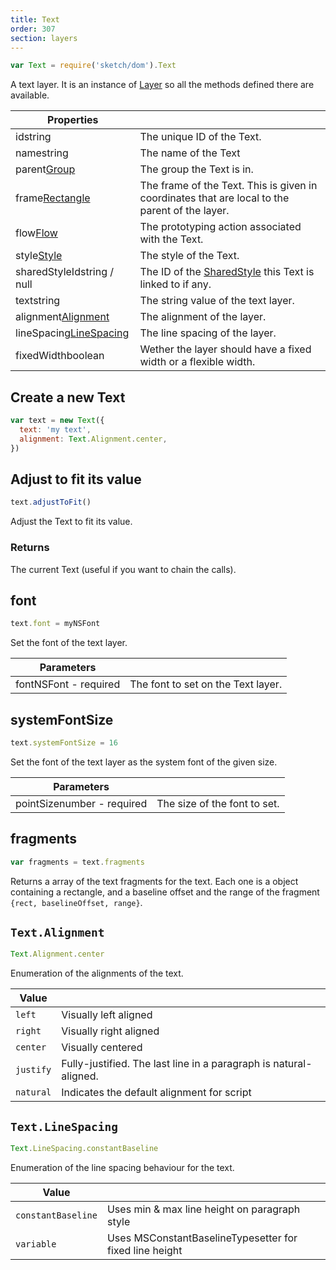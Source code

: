 ```yaml
---
title: Text
order: 307
section: layers
---
```


```javascript
var Text = require('sketch/dom').Text
```

A text layer. It is an instance of [Layer](#layer) so all the methods defined there are available.

| Properties                                                               |                                                                                                |
| ------------------------------------------------------------------------ | ---------------------------------------------------------------------------------------------- |
| id<span class="arg-type">string</span>                                   | The unique ID of the Text.                                                                     |
| name<span class="arg-type">string</span>                                 | The name of the Text                                                                           |
| parent<span class="arg-type">[Group](#group)</span>                      | The group the Text is in.                                                                      |
| frame<span class="arg-type">[Rectangle](#rectangle)</span>               | The frame of the Text. This is given in coordinates that are local to the parent of the layer. |
| flow<span class="arg-type">[Flow](#flow)</span>                          | The prototyping action associated with the Text.                                               |
| style<span class="arg-type">[Style](#style)</span>                       | The style of the Text.                                                                         |
| sharedStyleId<span class="arg-type">string / null</span>                 | The ID of the [SharedStyle](#sharedstyle) this Text is linked to if any.                       |
| text<span class="arg-type">string</span>                                 | The string value of the text layer.                                                            |
| alignment<span class="arg-type">[Alignment](#textalignment)</span>       | The alignment of the layer.                                                                    |
| lineSpacing<span class="arg-type">[LineSpacing](#textlinespacing)</span> | The line spacing of the layer.                                                                 |
| fixedWidth<span class="arg-type">boolean</span>                          | Wether the layer should have a fixed width or a flexible width.                                |

## Create a new Text

```javascript
var text = new Text({
  text: 'my text',
  alignment: Text.Alignment.center,
})
```

## Adjust to fit its value

```javascript
text.adjustToFit()
```

Adjust the Text to fit its value.

### Returns

The current Text (useful if you want to chain the calls).

## font

```javascript
text.font = myNSFont
```

Set the font of the text layer.

| Parameters                                          |                                    |
| --------------------------------------------------- | ---------------------------------- |
| font<span class="arg-type">NSFont - required</span> | The font to set on the Text layer. |

## systemFontSize

```javascript
text.systemFontSize = 16
```

Set the font of the text layer as the system font of the given size.

| Parameters                                               |                              |
| -------------------------------------------------------- | ---------------------------- |
| pointSize<span class="arg-type">number - required</span> | The size of the font to set. |

## fragments

```javascript
var fragments = text.fragments
```

Returns a array of the text fragments for the text. Each one is a object containing a rectangle, and a baseline offset and the range of the fragment `{rect, baselineOffset, range}`.

## `Text.Alignment`

```javascript
Text.Alignment.center
```

Enumeration of the alignments of the text.

| Value     |                                                                   |
| --------- | ----------------------------------------------------------------- |
| `left`    | Visually left aligned                                             |
| `right`   | Visually right aligned                                            |
| `center`  | Visually centered                                                 |
| `justify` | Fully-justified. The last line in a paragraph is natural-aligned. |
| `natural` | Indicates the default alignment for script                        |

## `Text.LineSpacing`

```javascript
Text.LineSpacing.constantBaseline
```

Enumeration of the line spacing behaviour for the text.

| Value              |                                                         |
| ------------------ | ------------------------------------------------------- |
| `constantBaseline` | Uses min & max line height on paragraph style           |
| `variable`         | Uses MSConstantBaselineTypesetter for fixed line height |
